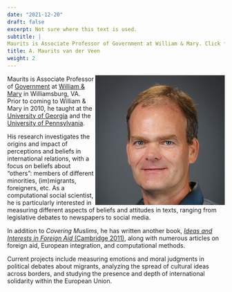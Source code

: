```yaml
---
date: "2021-12-20"
draft: false
excerpt: Not sure where this text is used.
subtitle: |
Maurits is Associate Professor of Government at William & Mary. Click for more info.
title: A. Maurits van der Veen
weight: 2
---
```


<img style="float: right;" src="featured-headshot.jpg">

Maurits is Associate Professor of [Government](https://www.wm.edu/as/government/) at [William & Mary](https://www.wm.edu/) in Williamsburg, VA. Prior to coming to William & Mary in 2010, he taught at the [University of Georgia](https://spia.uga.edu/departments-centers/department-of-international-affairs/) and the [University of Pennsylvania](https://www.polisci.upenn.edu/).

His research investigates the origins and impact of perceptions and beliefs in international relations, with a focus on beliefs about “others”: members of different minorities, (im)migrants, foreigners, etc. As a computational social scientist, he is particularly interested in measuring different aspects of beliefs and attitudes in texts, ranging from legislative debates to newspapers to social media.

In addition to _Covering Muslims_, he has written another book, [_Ideas and Interests in Foreign Aid_ (Cambridge 2011)](https://www.maurits.net/publication/ideasinterestsaid/), along with numerous articles on foreign aid, European integration, and computational methods.

Current projects include measuring emotions and moral judgments in political debates about migrants, analyzing the spread of cultural ideas across borders, and studying the presence and depth of international solidarity within the European Union.
